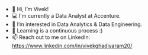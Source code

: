 - 👋 Hi, I’m Vivek!
- 💻 I'm currently a Data Analyst at Accenture. 
- 👀 I’m interested in Data Analytics & Data Engineering.
- 🌱 Learning is a continuous process :)
- 📫 Reach out to me on LinkedIn: https://www.linkedin.com/in/vivekghadiyaram20/

<!---
vr-20/vr-20 is a ✨ special ✨ repository because its `README.md` (this file) appears on your GitHub profile.
You can click the Preview link to take a look at your changes.
--->
